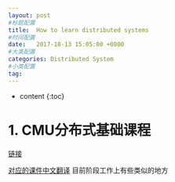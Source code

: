 ```yaml
---
layout: post
#标题配置
title:  How to learn distributed systems
#时间配置
date:   2017-10-13 15:05:00 +0800
#大类配置
categories: Distributed System
#小类配置
tag: 
---
```


* content
{:toc}

# 1. CMU分布式基础课程
[链接](http://www.cs.cmu.edu/~dga/15-440/S14/syllabus.html)

[对应的课件中文翻译](https://github.com/feixiao/Distributed-Systems)
目前阶段工作上有些类似的地方